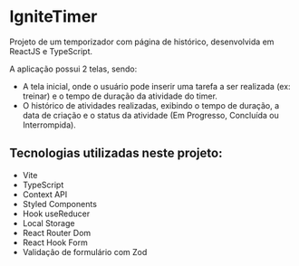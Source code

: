 # IgniteTimer
Projeto de um temporizador com página de histórico, desenvolvida em ReactJS e TypeScript.

A aplicação possui 2 telas, sendo:
- A tela inicial, onde o usuário pode inserir uma tarefa a ser realizada (ex: treinar) e o tempo de duração da atividade do timer.
- O histórico de atividades realizadas, exibindo o tempo de duração, a data de criação e o status da atividade (Em Progresso, Concluída ou Interrompida).

## Tecnologias utilizadas neste projeto:

- Vite
- TypeScript
- Context API
- Styled Components
- Hook useReducer
- Local Storage
- React Router Dom
- React Hook Form
- Validação de formulário com Zod
